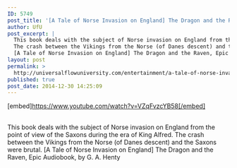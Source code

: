 ```yaml
---
ID: 5749
post_title: '[A Tale of Norse Invasion on England] The Dragon and the Raven, Epic'
author: UfU
post_excerpt: |
  This book deals with the subject of Norse invasion on England from the point of view of the Saxons during the era of King Alfred.
  The crash between the Vikings from the Norse (of Danes descent) and the Saxons were brutal.
  [A Tale of Norse Invasion on England] The Dragon and the Raven, Epic Audiobook, by G. A. Henty
layout: post
permalink: >
  http://universalflowuniversity.com/entertainment/a-tale-of-norse-invasion-on-england-the-dragon-and-the-raven-epic/
published: true
post_date: 2014-12-30 14:25:09
---
```

[embed]https://www.youtube.com/watch?v=VZqFvzcYB58[/embed]</br></br>
<p>This book deals with the subject of Norse invasion on England from the point of view of the Saxons during the era of King Alfred. 
The crash between the Vikings from the Norse (of Danes descent) and the Saxons were brutal.
[A Tale of Norse Invasion on England] The Dragon and the Raven, Epic Audiobook, by G. A. Henty</p>